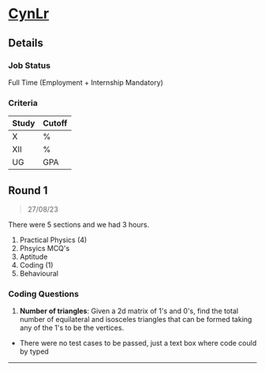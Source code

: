 # [CynLr](https://cynlr.com/)

## Details

### Job Status

Full Time (Employment + Internship Mandatory)

### Criteria

| Study | Cutoff |
|-------|--------|
| X     | %      |
| XII   | %      |
| UG    | GPA    |

[comment]: # (Any other details go under this. This is a comment)


[comment]: # (Details about the rounds go under this comment.)

## Round 1

> 27/08/23

[comment]: # (Summary of the sections and experience below this comment.)

There were 5 sections and we had 3 hours.
1. Practical Physics (4)
2. Phsyics MCQ's
3. Aptitude
4. Coding (1)
5. Behavioural

### Coding Questions

1. **Number of triangles**: Given a 2d matrix of 1's and 0's, find the total number of equilateral and isosceles triangles that can be formed taking any of the 1's to be the vertices.

[comment]: # (Add any resources or links or code to this question under this comment.)

- There were no test cases to be passed, just a text box where code could by typed

---
